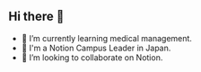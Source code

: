 ## Hi there 👋
- 🌱 I’m currently learning medical management.
- 🚀 I'm a Notion Campus Leader in Japan.
- 👯 I’m looking to collaborate on Notion.
<!--
**Taicih/Taicih** is a ✨ _special_ ✨ repository because its `README.md` (this file) appears on your GitHub profile.

Here are some ideas to get you started:

- 🔭 I’m currently working on ...
- 🌱 I’m currently learning ...
- 👯 I’m looking to collaborate on ...
- 🤔 I’m looking for help with ...
- 💬 Ask me about ...
- 📫 How to reach me: ...
- 😄 Pronouns: ...
- ⚡ Fun fact: ...
-->
